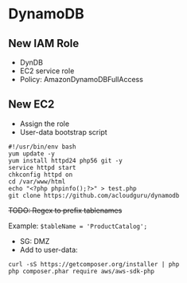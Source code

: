 # DynamoDB

## New IAM Role

- DynDB
- EC2 service role
- Policy: AmazonDynamoDBFullAccess

## New EC2

- Assign the role
- User-data bootstrap script

``` shell
#!/usr/bin/env bash
yum update -y
yum install httpd24 php56 git -y
service httpd start
chkconfig httpd on
cd /var/www/html
echo "<?php phpinfo();?>" > test.php
git clone https://github.com/acloudguru/dynamodb
```

~~TODO: Regex to prefix tablenames~~

Example: `$tableName = 'ProductCatalog';`

- SG: DMZ
- Add to user-data:

``` shell
curl -sS https://getcomposer.org/installer | php
php composer.phar require aws/aws-sdk-php
```
